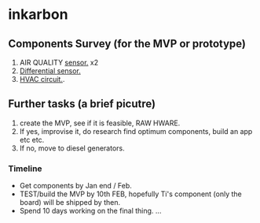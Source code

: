 # inkarbon
## Components Survey (for the MVP or prototype)

1. AIR QUALITY [sensor.](https://robokits.co.in/sensors/ir-distance-sensors/sharp-optical-dust-sensor-gp2y1010au0f-pm2.5-smoke-particle) x2
2. [Differential sensor.](https://robokits.co.in/sensors/force-flex-and-pressure/pressure-sensors-10kpa-mpx10dp)
3. [HVAC circuit.](https://robokits.co.in/power-supply/dc-dc-power-supply/mc105-3-6v-400kv-step-up-high-voltage-generator-boost-module).

## Further tasks (a brief picutre)

1. create the MVP, see if it is feasible, RAW HWARE.
2. If yes, improvise it, do research find optimum components, build an app etc etc.
3. If no, move to diesel generators.

### Timeline 

* Get components by Jan end / Feb. 
* TEST/build the MVP by 10th FEB, hopefully Ti's component (only the board) will be shipped by then.
* Spend 10 days working on the final thing. ... 